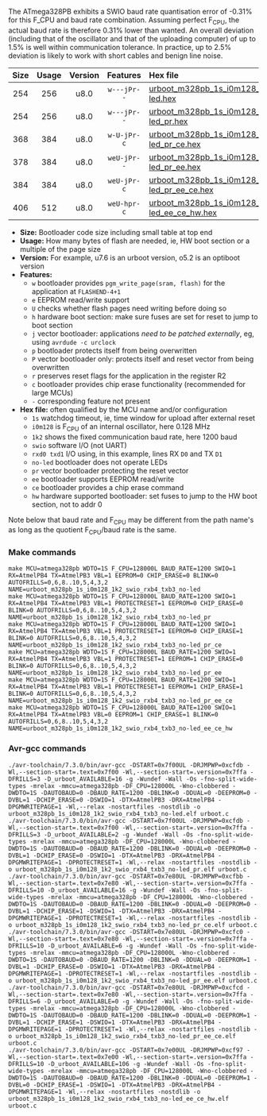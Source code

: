 The ATmega328PB exhibits a SWIO baud rate quantisation error of -0.31% for this F_CPU and baud rate combination. Assuming perfect F<sub>CPU</sub>, the actual baud rate is therefore 0.31% lower than wanted. An overall deviation (including that of the oscillator and that of the uploading computer) of up to 1.5% is well within communication tolerance. In practice, up to 2.5% deviation is likely to work with short cables and benign line noise.

|Size|Usage|Version|Features|Hex file|
|:-:|:-:|:-:|:-:|:--|
|254|256|u8.0|`w---jPr--`|[urboot_m328pb_1s_i0m128_1k2_swio_rxb4_txb3_no-led.hex](https://raw.githubusercontent.com/stefanrueger/urboot.hex/main/boards/uno/atmega328pb/watchdog_1_s/internal_oscillator_i/%2B0m128000_hz/%2B%2B%2B1k2_baud/uart1_rxb4_txb3/no-led/urboot_m328pb_1s_i0m128_1k2_swio_rxb4_txb3_no-led.hex)|
|254|256|u8.0|`w---jPr--`|[urboot_m328pb_1s_i0m128_1k2_swio_rxb4_txb3_no-led_pr.hex](https://raw.githubusercontent.com/stefanrueger/urboot.hex/main/boards/uno/atmega328pb/watchdog_1_s/internal_oscillator_i/%2B0m128000_hz/%2B%2B%2B1k2_baud/uart1_rxb4_txb3/no-led/urboot_m328pb_1s_i0m128_1k2_swio_rxb4_txb3_no-led_pr.hex)|
|368|384|u8.0|`w-U-jPr-c`|[urboot_m328pb_1s_i0m128_1k2_swio_rxb4_txb3_no-led_pr_ce.hex](https://raw.githubusercontent.com/stefanrueger/urboot.hex/main/boards/uno/atmega328pb/watchdog_1_s/internal_oscillator_i/%2B0m128000_hz/%2B%2B%2B1k2_baud/uart1_rxb4_txb3/no-led/urboot_m328pb_1s_i0m128_1k2_swio_rxb4_txb3_no-led_pr_ce.hex)|
|378|384|u8.0|`weU-jPr--`|[urboot_m328pb_1s_i0m128_1k2_swio_rxb4_txb3_no-led_pr_ee.hex](https://raw.githubusercontent.com/stefanrueger/urboot.hex/main/boards/uno/atmega328pb/watchdog_1_s/internal_oscillator_i/%2B0m128000_hz/%2B%2B%2B1k2_baud/uart1_rxb4_txb3/no-led/urboot_m328pb_1s_i0m128_1k2_swio_rxb4_txb3_no-led_pr_ee.hex)|
|384|384|u8.0|`weU-jPr-c`|[urboot_m328pb_1s_i0m128_1k2_swio_rxb4_txb3_no-led_pr_ee_ce.hex](https://raw.githubusercontent.com/stefanrueger/urboot.hex/main/boards/uno/atmega328pb/watchdog_1_s/internal_oscillator_i/%2B0m128000_hz/%2B%2B%2B1k2_baud/uart1_rxb4_txb3/no-led/urboot_m328pb_1s_i0m128_1k2_swio_rxb4_txb3_no-led_pr_ee_ce.hex)|
|406|512|u8.0|`weU-hpr-c`|[urboot_m328pb_1s_i0m128_1k2_swio_rxb4_txb3_no-led_ee_ce_hw.hex](https://raw.githubusercontent.com/stefanrueger/urboot.hex/main/boards/uno/atmega328pb/watchdog_1_s/internal_oscillator_i/%2B0m128000_hz/%2B%2B%2B1k2_baud/uart1_rxb4_txb3/no-led/urboot_m328pb_1s_i0m128_1k2_swio_rxb4_txb3_no-led_ee_ce_hw.hex)|

- **Size:** Bootloader code size including small table at top end
- **Usage:** How many bytes of flash are needed, ie, HW boot section or a multiple of the page size
- **Version:** For example, u7.6 is an urboot version, o5.2 is an optiboot version
- **Features:**
  + `w` bootloader provides `pgm_write_page(sram, flash)` for the application at `FLASHEND-4+1`
  + `e` EEPROM read/write support
  + `U` checks whether flash pages need writing before doing so
  + `h` hardware boot section: make sure fuses are set for reset to jump to boot section
  + `j` vector bootloader: applications *need to be patched externally*, eg, using `avrdude -c urclock`
  + `p` bootloader protects itself from being overwritten
  + `P` vector bootloader only: protects itself and reset vector from being overwritten
  + `r` preserves reset flags for the application in the register R2
  + `c` bootloader provides chip erase functionality (recommended for large MCUs)
  + `-` corresponding feature not present
- **Hex file:** often qualified by the MCU name and/or configuration
  + `1s` watchdog timeout, ie, time window for upload after external reset
  + `i0m128` is F<sub>CPU</sub> of an internal oscillator, here 0.128 MHz
  + `1k2` shows the fixed communication baud rate, here 1200 baud
  + `swio` software I/O (not UART)
  + `rxd0 txd1` I/O using, in this example, lines RX `D0` and TX `D1`
  + `no-led` bootloader does not operate LEDs
  + `pr` vector bootloader protecting the reset vector
  + `ee` bootloader supports EEPROM read/write
  + `ce` bootloader provides a chip erase command
  + `hw` hardware supported bootloader: set fuses to jump to the HW boot section, not to addr 0


Note below that baud rate and F<sub>CPU</sub> may be different from the path name's as long as the quotient F<sub>CPU</sub>/baud rate is the same.

### Make commands
```
make MCU=atmega328pb WDTO=1S F_CPU=128000L BAUD_RATE=1200 SWIO=1 RX=AtmelPB4 TX=AtmelPB3 VBL=1 EEPROM=0 CHIP_ERASE=0 BLINK=0 AUTOFRILLS=0,6,8..10,5,4,3,2 NAME=urboot_m328pb_1s_i0m128_1k2_swio_rxb4_txb3_no-led
make MCU=atmega328pb WDTO=1S F_CPU=128000L BAUD_RATE=1200 SWIO=1 RX=AtmelPB4 TX=AtmelPB3 VBL=1 PROTECTRESET=1 EEPROM=0 CHIP_ERASE=0 BLINK=0 AUTOFRILLS=0,6,8..10,5,4,3,2 NAME=urboot_m328pb_1s_i0m128_1k2_swio_rxb4_txb3_no-led_pr
make MCU=atmega328pb WDTO=1S F_CPU=128000L BAUD_RATE=1200 SWIO=1 RX=AtmelPB4 TX=AtmelPB3 VBL=1 PROTECTRESET=1 EEPROM=0 CHIP_ERASE=1 BLINK=0 AUTOFRILLS=0,6,8..10,5,4,3,2 NAME=urboot_m328pb_1s_i0m128_1k2_swio_rxb4_txb3_no-led_pr_ce
make MCU=atmega328pb WDTO=1S F_CPU=128000L BAUD_RATE=1200 SWIO=1 RX=AtmelPB4 TX=AtmelPB3 VBL=1 PROTECTRESET=1 EEPROM=1 CHIP_ERASE=0 BLINK=0 AUTOFRILLS=0,6,8..10,5,4,3,2 NAME=urboot_m328pb_1s_i0m128_1k2_swio_rxb4_txb3_no-led_pr_ee
make MCU=atmega328pb WDTO=1S F_CPU=128000L BAUD_RATE=1200 SWIO=1 RX=AtmelPB4 TX=AtmelPB3 VBL=1 PROTECTRESET=1 EEPROM=1 CHIP_ERASE=1 BLINK=0 AUTOFRILLS=0,6,8..10,5,4,3,2 NAME=urboot_m328pb_1s_i0m128_1k2_swio_rxb4_txb3_no-led_pr_ee_ce
make MCU=atmega328pb WDTO=1S F_CPU=128000L BAUD_RATE=1200 SWIO=1 RX=AtmelPB4 TX=AtmelPB3 VBL=0 EEPROM=1 CHIP_ERASE=1 BLINK=0 AUTOFRILLS=0,6,8..10,5,4,3,2 NAME=urboot_m328pb_1s_i0m128_1k2_swio_rxb4_txb3_no-led_ee_ce_hw
```

### Avr-gcc commands
```
./avr-toolchain/7.3.0/bin/avr-gcc -DSTART=0x7f00UL -DRJMPWP=0xcfdb -Wl,--section-start=.text=0x7f00 -Wl,--section-start=.version=0x7ffa -DFRILLS=3 -D_urboot_AVAILABLE=16 -g -Wundef -Wall -Os -fno-split-wide-types -mrelax -mmcu=atmega328pb -DF_CPU=128000L -Wno-clobbered -DWDTO=1S -DAUTOBAUD=0 -DBAUD_RATE=1200 -DBLINK=0 -DDUAL=0 -DEEPROM=0 -DVBL=1 -DCHIP_ERASE=0 -DSWIO=1 -DTX=AtmelPB3 -DRX=AtmelPB4 -DPGMWRITEPAGE=1 -Wl,--relax -nostartfiles -nostdlib -o urboot_m328pb_1s_i0m128_1k2_swio_rxb4_txb3_no-led.elf urboot.c
./avr-toolchain/7.3.0/bin/avr-gcc -DSTART=0x7f00UL -DRJMPWP=0xcfdb -Wl,--section-start=.text=0x7f00 -Wl,--section-start=.version=0x7ffa -DFRILLS=3 -D_urboot_AVAILABLE=2 -g -Wundef -Wall -Os -fno-split-wide-types -mrelax -mmcu=atmega328pb -DF_CPU=128000L -Wno-clobbered -DWDTO=1S -DAUTOBAUD=0 -DBAUD_RATE=1200 -DBLINK=0 -DDUAL=0 -DEEPROM=0 -DVBL=1 -DCHIP_ERASE=0 -DSWIO=1 -DTX=AtmelPB3 -DRX=AtmelPB4 -DPGMWRITEPAGE=1 -DPROTECTRESET=1 -Wl,--relax -nostartfiles -nostdlib -o urboot_m328pb_1s_i0m128_1k2_swio_rxb4_txb3_no-led_pr.elf urboot.c
./avr-toolchain/7.3.0/bin/avr-gcc -DSTART=0x7e80UL -DRJMPWP=0xcfbb -Wl,--section-start=.text=0x7e80 -Wl,--section-start=.version=0x7ffa -DFRILLS=10 -D_urboot_AVAILABLE=16 -g -Wundef -Wall -Os -fno-split-wide-types -mrelax -mmcu=atmega328pb -DF_CPU=128000L -Wno-clobbered -DWDTO=1S -DAUTOBAUD=0 -DBAUD_RATE=1200 -DBLINK=0 -DDUAL=0 -DEEPROM=0 -DVBL=1 -DCHIP_ERASE=1 -DSWIO=1 -DTX=AtmelPB3 -DRX=AtmelPB4 -DPGMWRITEPAGE=1 -DPROTECTRESET=1 -Wl,--relax -nostartfiles -nostdlib -o urboot_m328pb_1s_i0m128_1k2_swio_rxb4_txb3_no-led_pr_ce.elf urboot.c
./avr-toolchain/7.3.0/bin/avr-gcc -DSTART=0x7e80UL -DRJMPWP=0xcfc0 -Wl,--section-start=.text=0x7e80 -Wl,--section-start=.version=0x7ffa -DFRILLS=10 -D_urboot_AVAILABLE=6 -g -Wundef -Wall -Os -fno-split-wide-types -mrelax -mmcu=atmega328pb -DF_CPU=128000L -Wno-clobbered -DWDTO=1S -DAUTOBAUD=0 -DBAUD_RATE=1200 -DBLINK=0 -DDUAL=0 -DEEPROM=1 -DVBL=1 -DCHIP_ERASE=0 -DSWIO=1 -DTX=AtmelPB3 -DRX=AtmelPB4 -DPGMWRITEPAGE=1 -DPROTECTRESET=1 -Wl,--relax -nostartfiles -nostdlib -o urboot_m328pb_1s_i0m128_1k2_swio_rxb4_txb3_no-led_pr_ee.elf urboot.c
./avr-toolchain/7.3.0/bin/avr-gcc -DSTART=0x7e80UL -DRJMPWP=0xcfcd -Wl,--section-start=.text=0x7e80 -Wl,--section-start=.version=0x7ffa -DFRILLS=6 -D_urboot_AVAILABLE=0 -g -Wundef -Wall -Os -fno-split-wide-types -mrelax -mmcu=atmega328pb -DF_CPU=128000L -Wno-clobbered -DWDTO=1S -DAUTOBAUD=0 -DBAUD_RATE=1200 -DBLINK=0 -DDUAL=0 -DEEPROM=1 -DVBL=1 -DCHIP_ERASE=1 -DSWIO=1 -DTX=AtmelPB3 -DRX=AtmelPB4 -DPGMWRITEPAGE=1 -DPROTECTRESET=1 -Wl,--relax -nostartfiles -nostdlib -o urboot_m328pb_1s_i0m128_1k2_swio_rxb4_txb3_no-led_pr_ee_ce.elf urboot.c
./avr-toolchain/7.3.0/bin/avr-gcc -DSTART=0x7e00UL -DRJMPWP=0xcf97 -Wl,--section-start=.text=0x7e00 -Wl,--section-start=.version=0x7ffa -DFRILLS=10 -D_urboot_AVAILABLE=106 -g -Wundef -Wall -Os -fno-split-wide-types -mrelax -mmcu=atmega328pb -DF_CPU=128000L -Wno-clobbered -DWDTO=1S -DAUTOBAUD=0 -DBAUD_RATE=1200 -DBLINK=0 -DDUAL=0 -DEEPROM=1 -DVBL=0 -DCHIP_ERASE=1 -DSWIO=1 -DTX=AtmelPB3 -DRX=AtmelPB4 -DPGMWRITEPAGE=1 -Wl,--relax -nostartfiles -nostdlib -o urboot_m328pb_1s_i0m128_1k2_swio_rxb4_txb3_no-led_ee_ce_hw.elf urboot.c
```

